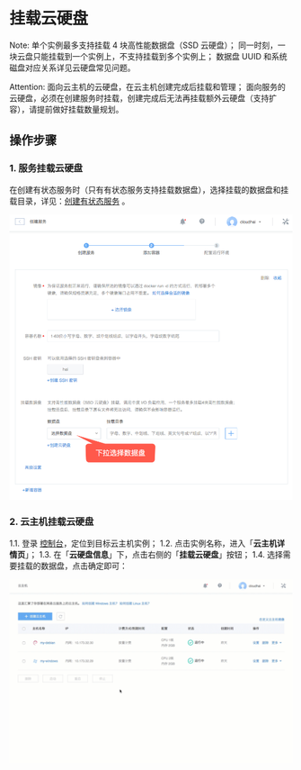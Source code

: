 # 挂载云硬盘

<span>Note:</span>
单个实例最多支持挂载 4 块高性能数据盘（SSD 云硬盘）；
同一时刻，一块云盘只能挂载到一个实例上，不支持挂载到多个实例上；
数据盘 UUID 和系统磁盘对应关系详见云硬盘常见问题。

<span>Attention:</span>
面向云主机的云硬盘，在云主机创建完成后挂载和管理；
面向服务的云硬盘，必须在创建服务时挂载，创建完成后无法再挂载额外云硬盘（支持扩容），请提前做好挂载数量规划。

## 操作步骤

### 1. 服务挂载云硬盘

在创建有状态服务时（只有有状态服务支持挂载数据盘），选择挂载的数据盘和挂载目录，详见：[创建有状态服务](http://support.c.163.com/md.html#!容器服务/服务管理/使用指南/创建有状态服务.md) 。

![](../image/挂载云硬盘-服务.png)

### 2. 云主机挂载云硬盘

1.1. 登录 [控制台](https://c.163.com/dashboard#/m/win/)，定位到目标云主机实例；
1.2. 点击实例名称，进入「**云主机详情页**」；
1.3. 在「**云硬盘信息**」下，点击右侧的「**挂载云硬盘**」按钮；
1.4. 选择需要挂载的数据盘，点击确定即可：

![](../image/挂载云硬盘-云主机.gif)